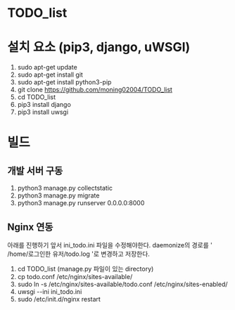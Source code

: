 # TODO_list

# 설치 요소 (pip3, django, uWSGI)
1. sudo apt-get update
2. sudo apt-get install git
3. sudo apt-get install python3-pip
4. git clone https://github.com/moning02004/TODO_list
5. cd TODO_list
6. pip3 install django
7. pip3 install uwsgi


# 빌드
## 개발 서버 구동
1. python3 manage.py collectstatic
2. python3 manage.py migrate
3. python3 manage.py runserver 0.0.0.0:8000

## Nginx 연동
아래를 진행하기 앞서 ini_todo.ini 파일을 수정해야한다.
daemonize의 경로를 ' /home/로그인한 유저/todo.log '로 변경하고 저장한다.

1. cd TODO_list (manage.py 파일이 있는 directory)
2. cp todo.conf /etc/nginx/sites-available/ 
3. sudo ln -s /etc/nginx/sites-available/todo.conf /etc/nginx/sites-enabled/
4. uwsgi --ini ini_todo.ini
5. sudo /etc/init.d/nginx restart
